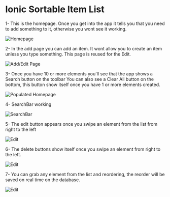 Ionic Sortable Item List
========================

1- This is the homepage. 
Once you get into the app it tells you that you need to add something to it, 
otherwise you wont see it working.

![Homepage](doc/1.png)

2- In the add page you can add an item. It wont allow you to create an item unless
you type something. This page is reused for the Edit.

![Add/Edit Page](doc/2.png)

3- Once you have 10 or more elements you'll see that the app shows a Search button on the toolbar
You can also see a Clear All button on the bottom, this button show itself once you have 
1 or more elements created.

![Populated Homepage](doc/3.png)

4- SearchBar working

![SearchBar](doc/4.png)

5- The edit button appears once you swipe an element from the list from right to the left

![Edit](doc/5.png)

6- The delete buttons show itself once you swipe an element from right to the left.

![Edit](doc/6.png)

7- You can grab any element from the list and reordering,
 the reorder will be saved on real time on the database.

![Edit](doc/6.png)
